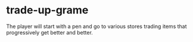 # trade-up-grame
The player will start with a pen and go to various stores trading items that progressively get better and better.
